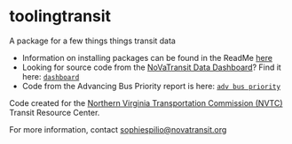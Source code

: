# toolingtransit

A package for a few things things transit data

- Information on installing packages can be found in the ReadMe [here](https://github.com/sophspilio/toolingtransit/tree/main/R)
- Looking for source code from the [NoVaTransit Data Dashboard](https://novatransit.org/transit-dashboard/)? Find it here: [`dashboard`](https://github.com/sophspilio/toolingtransit/tree/main/dashboard)
- Code from the Advancing Bus Priority report is here: [`adv bus priority`](https://github.com/sophspilio/toolingtransit/tree/main/adv%20bus%20priority)

Code created for the [Northern Virginia Transportation Commission (NVTC)](https://novatransit.org/programs/transit-resource-center/) Transit Resource Center.

For more information, contact sophiespilio@novatransit.org 
